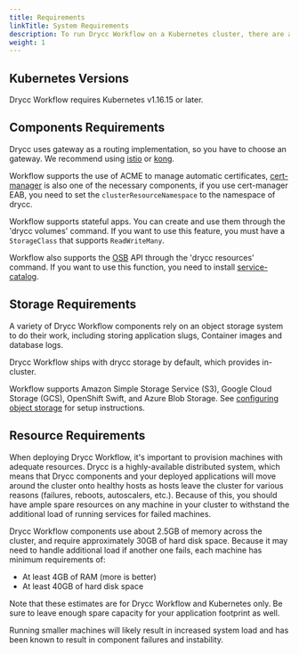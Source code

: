 ```yaml
---
title: Requirements
linkTitle: System Requirements
description: To run Drycc Workflow on a Kubernetes cluster, there are a few requirements to keep in mind.
weight: 1
---
```


## Kubernetes Versions

Drycc Workflow requires Kubernetes v1.16.15 or later.

## Components Requirements

Drycc uses gateway as a routing implementation, so you have to choose an gateway. We recommend using [istio](https://istio.io/) or [kong](https://konghq.com/).

Workflow supports the use of ACME to manage automatic certificates, [cert-manager](https://github.com/helm/charts/tree/master/stable/cert-manager) is also one of the necessary components, if you use cert-manager EAB, you need to set the `clusterResourceNamespace` to the namespace of drycc.

Workflow supports stateful apps. You can create and use them through the 'drycc volumes' command. If you want to use this feature, you must have a `StorageClass` that supports `ReadWriteMany`.

Workflow also supports the [OSB](https://github.com/openservicebrokerapi/servicebroker) API through the 'drycc resources' command. If you want to use this function, you need to install [service-catalog](https://service-catalog.drycc.cc).

## Storage Requirements

A variety of Drycc Workflow components rely on an object storage system to do their work, including storing application
slugs, Container images and database logs.

Drycc Workflow ships with drycc storage by default, which provides in-cluster.

Workflow supports Amazon Simple Storage Service (S3), Google Cloud Storage (GCS), OpenShift Swift, and Azure Blob
Storage. See [configuring object storage](configuring-object-storage) for setup instructions.

## Resource Requirements

When deploying Drycc Workflow, it's important to provision machines with adequate resources. Drycc is a highly-available
distributed system, which means that Drycc components and your deployed applications will move around the cluster onto
healthy hosts as hosts leave the cluster for various reasons (failures, reboots, autoscalers, etc.). Because of this,
you should have ample spare resources on any machine in your cluster to withstand the additional load of running
services for failed machines.

Drycc Workflow components use about 2.5GB of memory across the cluster, and require approximately 30GB of hard disk
space. Because it may need to handle additional load if another one fails, each machine has minimum requirements of:

* At least 4GB of RAM (more is better)
* At least 40GB of hard disk space

Note that these estimates are for Drycc Workflow and Kubernetes only. Be sure to leave enough spare capacity for your
application footprint as well.

Running smaller machines will likely result in increased system load and has been known to result in component failures
and instability.

